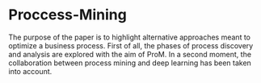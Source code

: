 # Proccess-Mining
The purpose of the paper is to highlight alternative approaches meant to optimize a business process. First of all, the phases of process discovery and analysis are explored with the aim of ProM. In a second moment, the collaboration between process mining and deep learning has been taken into account.
